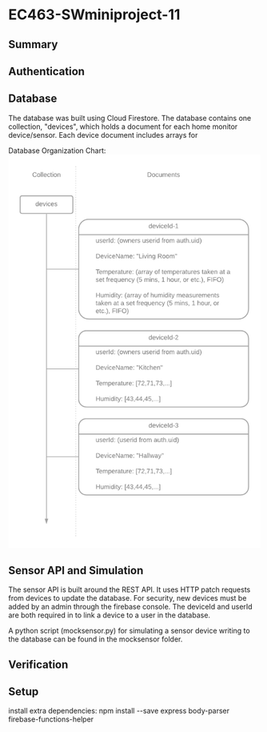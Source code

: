 # EC463-SWminiproject-11

## Summary


## Authentication

## Database

The database was built using Cloud Firestore. The database contains one collection, "devices", which holds a document for each home monitor device/sensor. Each device document includes arrays for

Database Organization Chart:
![Cloud Firestore Organization Chart](https://github.com/Myles-Cork/EC463-SWminiproject-11/blob/master/images/EC463SWmini_CloudstoreOrganizationV2.png)

## Sensor API and Simulation

The sensor API is built around the REST API. It uses HTTP patch requests from devices to update the database. For security, new devices must be added by an admin through the firebase console. The deviceId and userId are both required in to link a device to a user in the database.

A python script (mocksensor.py) for simulating a sensor device writing to the database can be found in the mocksensor folder.

## Verification

## Setup
install extra dependencies:
npm install --save express body-parser firebase-functions-helper
